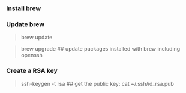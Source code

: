 ### Install brew

### Update brew
> brew update

> brew upgrade ## update packages installed with brew including openssh
### Create a RSA key
> ssh-keygen -t rsa ## get the public key: cat ~/.ssh/id_rsa.pub


